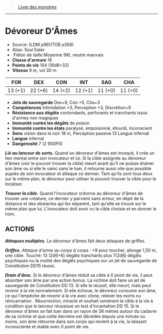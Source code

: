 ﻿> [Livre des monstres](tome_of_beasts.md)

---

# Dévoreur D'Âmes

- Source: (LDM p96)(TOB p356)
- Alias: Soul Eater
-  Fiélon de taille Moyenne (M), neutre mauvais
- **Classe d'armure** 16
- **Points de vie** 104 (16d8+32)
- **Vitesse** 9 m, vol 30 m

|FOR|DEX|CON|INT|SAG|CHA|
|---|---|---|---|---|---|
|13 (+1)|22 (+6)|14 (+2)|12 (+1)|11 (+0)|11 (+0)|

- **Jets de sauvegarde** Dex+9, Con +5, Cha+3
- **Compétences** Intimidation +3, Perception +3, Discrétion+9
- **Résistance aux dégâts** contondants, perforants et tranchants issus d'armes non magiques
- **Immunité contre les dégâts** de poison
- **Immunité contre les états** paralysé, empoisonné, étourdi, inconscient
- **Sens** vision dans le noir 18 m, Perception passive 13 Langue infernal
- **Langue** infernal
- **Dangerosité** 7 (2 900PX)

**_Lié au lanceur de sorts._** Quand un dévoreur d'âmes est invoqué, il crée un lien mental entre son invocateur et lui. Si la cible assignée au dévoreur d'âmes (voir le pouvoir trouver la cible) meurt avant qu'il ne puisse drainer son âme ou si elle le vainc sans le tuer, il retourne aussi vite que possible auprès de son invocateur et attaque ce dernier. Tant qu'ils sont tous deux sur le même plan, le dévoreur peut utiliser le pouvoir trouver la cible pour le localiser.

**_Trouver la cible._** Quand l'invocateur ordonne au dévoreur d'âmes de trouver une créature, ce dernier y parvient sans erreur, en dépit de la distance et des obstacles qui les séparent, tant qu'elle se trouve sur le même plan que lui. L'invocateur doit avoir vu la cible choisie et en donner le nom.

## ACTIONS

**_Attaques multiples._** Le dévoreur d'âmes fait deux attaques de griffes.

**_Griffes._** _Attaque d'arme au corps à corps :_ +9 pour toucher, allonge 1,50 m, une cible. Touché: 13 (2d6+6) dégâts tranchants plus 7(2d6) dégâts psychiques ou la moitié des dégâts psychiques sur un jet de sauvegarde de Constitution DD15 réussi.

**_Drain d'âme._** Si le dévoreur d'âmes réduit sa cible à 0 point de vie, il peut absorber son âme par une action bonus. La victime doit faire un jet de sauvegarde de Constitution DD 13. Si elle le réussit, elle meurt, mais peut revenir à la vie normalement. Si elle échoue, le dévoreur consume son âme, ce qui l'empêche de revenir à la vie avec clone, relever les morts ou réincarnation . Résurrection, miracle et souhait ramènent la cible à la vie à condition que le lanceur réussisse un test d'incantation DD 15. Si le dévoreur d'âmes se fait tuer dans un rayon de 36 mètres autour du cadavre de sa victime et que cette dernière est décédée depuis une minute ou moins, son âme retourne dans son corps qui revient à la vie, la laissant inconsciente et stable avec 0 point de vie.


